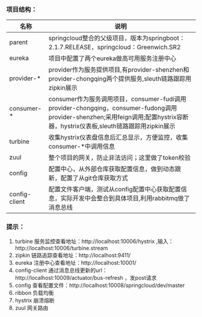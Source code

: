 ### 项目结构：

|名称|说明| 
|---|---|
|parent|springcloud整合的父级项目，版本为springboot：2.1.7.RELEASE，springcloud：Greenwich.SR2|
|eureka|项目中配置了两个eureka做高可用服务注册中心|
|provider-*|provider作为服务提供项目,有provider-shenzhen和provider-chongqing两个提供服务,sleuth链路跟踪用zipkin展示|
|consumer-*|consumer作为服务调用项目，consumer-fudi调用provider-chongqing，consumer-fudong调用provider-shenzhen;采用feign调用;配置hystrix容断器，hystrix仪表板,sleuth链路跟踪用zipkin展示|
|turbine|收集hystrix仪表盘信息后汇总显示，方便监控，收集consumer-*中调用信息|
|zuul|整个项目的网关，防止非法访问；这里做了token校验|
|config|配置中心，从外部仓库获取配置信息，做到动态跟新，配置了从git仓库获取方式|
|config-client|配置文件客户端，测试从config配置中心获取配置信息，实际开发中会整合到具体项目,利用rabbitmq做了消息总线|

### 提示：
1. turbine 服务监控查看地址：http://localhost:10006/hystrix 
   ,输入：http://localhost:10006/turbine.stream
2. zipkin 链路追踪查看地址：http://localhost:9411/ 
3. eureka 注册中心查看地址：http://localhost:10001/ 
4. config-client 通过消息总线更新的url：http://localhost:10009/actuator/bus-refresh
   ，发post请求
5. config 查看配置文件：http://localhost:10008/springcloud/dev/master
6. ribbon 负载均衡
7. hystrix 崩溃熔断
8. zuul 网关路由